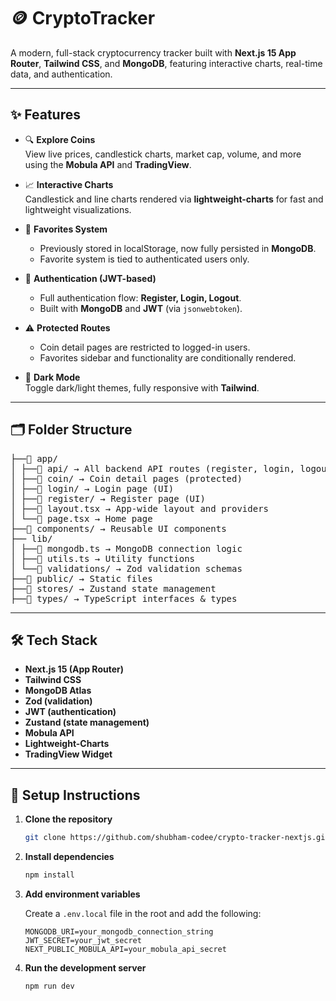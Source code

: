 # 🪙 CryptoTracker

A modern, full-stack cryptocurrency tracker built with **Next.js 15 App Router**, **Tailwind CSS**, and **MongoDB**, featuring interactive charts, real-time data, and authentication.

---

## ✨ Features

- 🔍 **Explore Coins**  
  View live prices, candlestick charts, market cap, volume, and more using the **Mobula API** and **TradingView**.

- 📈 **Interactive Charts**  
  Candlestick and line charts rendered via **lightweight-charts** for fast and lightweight visualizations.

- 💾 **Favorites System**

  - Previously stored in localStorage, now fully persisted in **MongoDB**.
  - Favorite system is tied to authenticated users only.

- 🔐 **Authentication (JWT-based)**

  - Full authentication flow: **Register, Login, Logout**.
  - Built with **MongoDB** and **JWT** (via `jsonwebtoken`).

- ⚠️ **Protected Routes**

  - Coin detail pages are restricted to logged-in users.
  - Favorites sidebar and functionality are conditionally rendered.

- 🌙 **Dark Mode**  
  Toggle dark/light themes, fully responsive with **Tailwind**.

---

## 🗂️ Folder Structure

<pre>
├──📁 app/
│ ├──📁 api/ → All backend API routes (register, login, logout, etc.)
│ ├──📁 coin/ → Coin detail pages (protected)
│ ├──📁 login/ → Login page (UI)
│ ├──📁 register/ → Register page (UI)
│ ├──📄 layout.tsx → App-wide layout and providers
│ └──📄 page.tsx → Home page
├──📁 components/ → Reusable UI components
├── lib/
│ ├──📄 mongodb.ts → MongoDB connection logic
│ ├──📄 utils.ts → Utility functions
│ └──📁 validations/ → Zod validation schemas
├──📁 public/ → Static files
├──📁 stores/ → Zustand state management
├──📁 types/ → TypeScript interfaces & types
</pre>

---

## 🛠️ Tech Stack

- **Next.js 15 (App Router)**
- **Tailwind CSS**
- **MongoDB Atlas**
- **Zod (validation)**
- **JWT (authentication)**
- **Zustand (state management)**
- **Mobula API**
- **Lightweight-Charts**
- **TradingView Widget**

---

## 🔧 Setup Instructions

1. **Clone the repository**

   ```bash
   git clone https://github.com/shubham-codee/crypto-tracker-nextjs.git
   ```

2. **Install dependencies**

   ```bash
   npm install
   ```

3. **Add environment variables**

   Create a `.env.local` file in the root and add the following:

   ```env
   MONGODB_URI=your_mongodb_connection_string
   JWT_SECRET=your_jwt_secret
   NEXT_PUBLIC_MOBULA_API=your_mobula_api_secret
   ```

4. **Run the development server**

    ```bash
    npm run dev
    ```